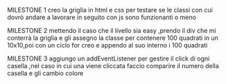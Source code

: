 MILESTONE 1
creo la griglia in html e css per testare se le classi con cui dovrò andare a lavorare in seguito con js sono funzionanti o meno


MILESTONE 2
mettendo il caso che il livello sia easy ,prendo il div che mi conterrà la griglia e gli assegno la classe per contenere 100 quadrati in un 10x10,poi con un ciclo for creo e appendo al suo interno i 100 quadrati


MILESTONE 3
aggiungo un addEventListener per gestire il click di ogni casella ,nel caso in cui una viene cliccata faccio comparire il numero della casella e gli cambio colore